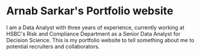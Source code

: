 # Arnab Sarkar's Portfolio website

I am a Data Analyst with three years of experience, currently working at HSBC's Risk and Compliance Department as a Senior Data Analyst for Decision Science.
This is my portfolio website to tell something about me to potential recruiters and collaborators.
